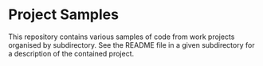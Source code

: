 # Project Samples

This repository contains various samples of code from work projects organised by subdirectory. See the README file in a given subdirectory for a description of the contained project.
